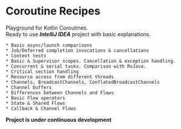 # Coroutine Recipes
Playground for Kotlin Coroutines.<br/>
Ready to use ***IntelliJ IDEA*** project with basic explanations.

```
* Basic async/launch comparisons
* Job/Deferred completion invocations & cancellations
* Context tests
* Basic & Supervisor scopes. Cancellation & exception handling.
* Concurrent & serial tasks. Comparison with RxJava.
* Critical section handling
* Resource access from different threads
* Channels, BroadcastChannels, ConflatedBroadcastChannels
* Channel buffers
* Differences between Channels and Flows
* Basic Flow operators
* State & Shared Flows
* Callback & Channel Flows
```

**Project is under continuous development**
